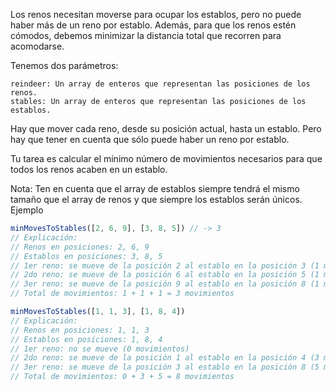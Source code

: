 Los renos necesitan moverse para ocupar los establos, pero no puede haber más de un reno por establo. Además, para que los renos estén cómodos, debemos minimizar la distancia total que recorren para acomodarse.

Tenemos dos parámetros:

    reindeer: Un array de enteros que representan las posiciones de los renos.
    stables: Un array de enteros que representan las posiciones de los establos.

Hay que mover cada reno, desde su posición actual, hasta un establo. Pero hay que tener en cuenta que sólo puede haber un reno por establo.

Tu tarea es calcular el mínimo número de movimientos necesarios para que todos los renos acaben en un establo.

Nota: Ten en cuenta que el array de establos siempre tendrá el mismo tamaño que el array de renos y que siempre los establos serán únicos.
Ejemplo

```js
minMovesToStables([2, 6, 9], [3, 8, 5]) // -> 3
// Explicación:
// Renos en posiciones: 2, 6, 9
// Establos en posiciones: 3, 8, 5
// 1er reno: se mueve de la posición 2 al establo en la posición 3 (1 movimiento).
// 2do reno: se mueve de la posición 6 al establo en la posición 5 (1 movimiento)
// 3er reno: se mueve de la posición 9 al establo en la posición 8 (1 movimiento).
// Total de movimientos: 1 + 1 + 1 = 3 movimientos

minMovesToStables([1, 1, 3], [1, 8, 4])
// Explicación:
// Renos en posiciones: 1, 1, 3
// Establos en posiciones: 1, 8, 4
// 1er reno: no se mueve (0 movimientos)
// 2do reno: se mueve de la posición 1 al establo en la posición 4 (3 movimientos)
// 3er reno: se mueve de la posición 3 al establo en la posición 8 (5 movimientos)
// Total de movimientos: 0 + 3 + 5 = 8 movimientos
```